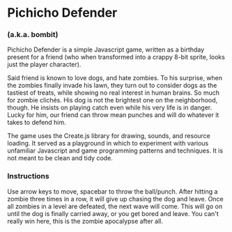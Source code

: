 # Pichicho Defender
### (a.k.a. bombit)


Pichicho Defender is a simple Javascript game, written as a birthday present for a friend (who when transformed into a crappy 8-bit sprite, looks just the player character).

Said friend is known to love dogs, and hate zombies. To his surprise, when the zombies finally invade his lawn, they turn out to consider dogs as the tastiest of treats, while showing no real interest in human brains. So much for zombie clichés. His dog is not the brightest one on the neighborhood, though. He insists on playing catch even while his very life is in danger. Lucky for him, our friend can throw mean punches and will do whatever it takes to defend him.

The game uses the Create.js library for drawing, sounds, and resource loading. It served as a playground in which to experiment with various unfamiliar Javascript and game programming patterns and techniques. It is not meant to be clean and tidy code.

### Instructions
Use arrow keys to move, spacebar to throw the ball/punch. After hitting a zombie three times in a row, it will give up chasing the dog and leave. Once all zombies in a level are defeated, the next wave will come. This will go on until the dog is finally carried away, or you get bored and leave. You can't really win here, this is the zombie apocalypse after all.
